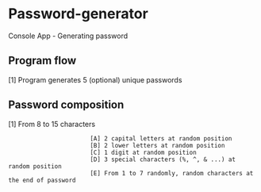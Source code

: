 # Password-generator
Console App - Generating password

Program flow
------------

[1] Program generates 5 (optional) unique passwords

Password composition
---------------------------------
[1] From 8 to 15 characters
                          
                           [A] 2 capital letters at random position 
                           [B] 2 lower letters at random position 
                           [C] 1 digit at random position 
                           [D] 3 special characters (%, ^, & ...) at random position 
                           [E] From 1 to 7 randomly, random characters at the end of password
                           

